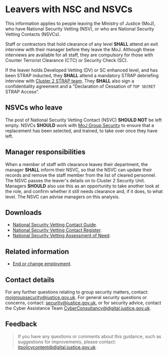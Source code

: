 # Leavers with NSC and NSVCs

This information applies to people leaving the Ministry of Justice \(MoJ\), who have National Security Vetting \(NSV\), or who are National Security Vetting Contacts \(NSVCs\).

Staff or contractors that hold clearance of any level **SHALL** attend an exit interview with their manager before they leave the MoJ. Although these interviews are available for all staff, they are compulsory for those with Counter Terrorist Clearance \(CTC\) or Security Check \(SC\).

If the leaver holds Developed Vetting \(DV\) or SC enhanced level, and has been STRAP inducted, they **SHALL** attend a mandatory STRAP debriefing interview with [Cluster 2 STRAP team](mailto:STRAPTeam@cluster2security.gov.uk). They **SHALL** also sign a confidentiality agreement and a “Declaration of Cessation of `TOP SECRET` STRAP Access”.

## NSVCs who leave

The post of National Security Vetting Contact \(NSVC\) **SHOULD NOT** be left empty. NSVCs **SHOULD** work with [MoJ Group Security](mailto:mojgroupsecurity@justice.gov.uk) to ensure that a replacement has been selected, and trained, to take over once they have left.

## Manager responsibilities

When a member of staff with clearance leaves their department, the manager **SHALL** inform their NSVC, so that the NSVC can update their records and remove the staff member from the list of cleared personnel. The NSVC passes the leaver's details on to Cluster 2 Security Unit. Managers **SHOULD** also use this as an opportunity to take another look at the role, and confirm whether it still needs clearance and, if it does, to what level. The NSVC can advise managers on this analysis.

## Downloads

-   [National Security Vetting Contact Guide](https://intranet.justice.gov.uk/documents/2016/08/national-security-vetting-contact-guide.docx).
-   [National Security Vetting Contact Register](https://intranet.justice.gov.uk/documents/2019/08/national-security-vetting-contacts-register.xlsx).
-   [National Security Vetting Assessment of Need](./gs/security-vetting-assessment-need.doc).

## Related information

-   [End or change employment](end-or-change-of-employment.md).

## Contact details

For any further questions relating to group security matters, contact: [mojgroupsecurity@justice.gov.uk](mailto:mojgroupsecurity@justice.gov.uk). For general security questions or concerns, contact: [security@justice.gov.uk](mailto:security@justice.gov.uk), or for security advice, contact the Cyber Assistance Team [CyberConsultancy@digital.justice.gov.uk](mailto:CyberConsultancy@digital.justice.gov.uk).

## Feedback

> If you have any questions or comments about this guidance, such as suggestions for improvements, please contact: [itpolicycontent@digital.justice.gov.uk](mailto:itpolicycontent@digital.justice.gov.uk).

